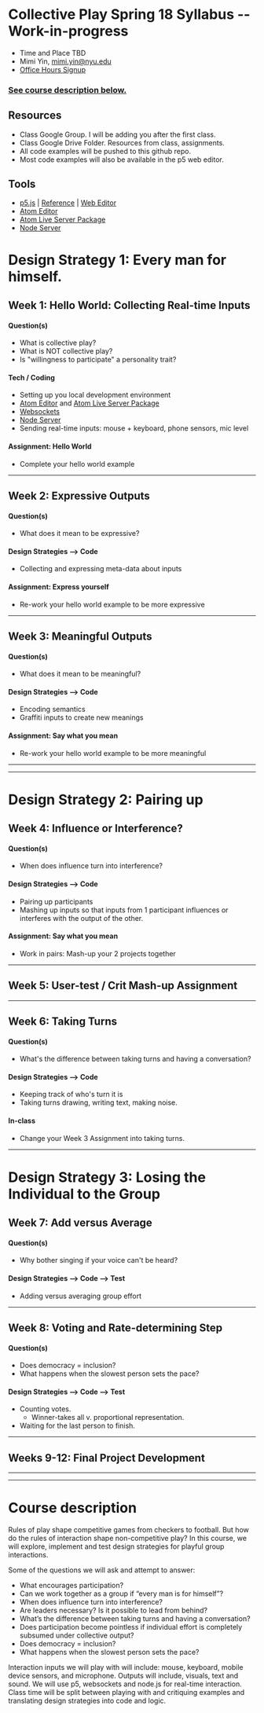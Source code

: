 # Collective Play Spring 18 Syllabus -- Work-in-progress
   * Time and Place TBD
   * Mimi Yin, mimi.yin@nyu.edu
   * [Office Hours Signup](https://itp.nyu.edu/inwiki/Signup/Mimi)

### [See course description below.](https://github.com/mimiyin/collective-play-s18/blob/master/README.md#course-description)

## Resources
   * Class Google Group. I will be adding you after the first class.
   * Class Google Drive Folder. Resources from class, assignments.
   * All code examples will be pushed to this github repo.
   * Most code examples will also be available in the p5 web editor.

## Tools
   * [p5.js](http://p5js.org/) | [Reference](http://p5js.org/reference/) | [Web Editor](http://alpha.editor.p5js.org/)
   * [Atom Editor](https://github.com/mimiyin/sense-me-move-me/wiki/Atom)
   * [Atom Live Server Package](https://atom.io/packages/atom-live-server)
   * [Node Server](https://nodejs.org/en/)

# Design Strategy 1: Every man for himself.

## Week 1: Hello World: Collecting Real-time Inputs
#### Question(s)
   * What is collective play?
   * What is NOT collective play?
   * Is "willingness to participate" a personality trait?
#### Tech / Coding
   * Setting up you local development environment
   * [Atom Editor](https://github.com/mimiyin/sense-me-move-me/wiki/Atom) and [Atom Live Server Package](https://atom.io/packages/atom-live-server)
   * [Websockets](https://developer.mozilla.org/en-US/docs/Web/API/WebSockets_API)
   * [Node Server](https://nodejs.org/en/)
   * Sending real-time inputs: mouse + keyboard, phone sensors, mic level
#### Assignment: Hello World
   * Complete your hello world example

***

## Week 2: Expressive Outputs
#### Question(s)
   * What does it mean to be expressive?
#### Design Strategies --> Code
   * Collecting and expressing meta-data about inputs
#### Assignment: Express yourself
   * Re-work your hello world example to be more expressive

***

## Week 3: Meaningful Outputs
#### Question(s)
   * What does it mean to be meaningful?
#### Design Strategies --> Code
   * Encoding semantics
   * Graffiti inputs to create new meanings
#### Assignment: Say what you mean
  * Re-work your hello world example to be more meaningful

***
***

# Design Strategy 2: Pairing up

## Week 4: Influence or Interference?
#### Question(s)
   * When does influence turn into interference?
#### Design Strategies --> Code
   * Pairing up participants
   * Mashing up inputs so that inputs from 1 participant influences or interferes with the output of the other.
#### Assignment: Say what you mean
   * Work in pairs: Mash-up your 2 projects together

***

## Week 5: User-test / Crit Mash-up Assignment

***

## Week 6: Taking Turns
#### Question(s)
   * What's the difference between taking turns and having a conversation?
#### Design Strategies --> Code
   * Keeping track of who's turn it is
   * Taking turns drawing, writing text, making noise.
#### In-class
   * Change your Week 3 Assignment into taking turns.

***

# Design Strategy 3: Losing the Individual to the Group

## Week 7: Add versus Average
#### Question(s)
   * Why bother singing if your voice can't be heard?
#### Design Strategies --> Code --> Test
   * Adding versus averaging group effort

***

## Week 8: Voting and Rate-determining Step
#### Question(s)
   * Does democracy = inclusion?
   * What happens when the slowest person sets the pace?
#### Design Strategies --> Code --> Test
   * Counting votes.
       * Winner-takes all v. proportional representation.
   * Waiting for the last person to finish.

***

## Weeks 9-12: Final Project Development

***
***
# Course description
Rules of play shape competitive games from checkers to football. But how do the rules of interaction shape non-competitive play? In this course, we will explore, implement and test design strategies for playful group interactions.

Some of the questions we will ask and attempt to answer:

   * What encourages participation?
   * Can we work together as a group if “every man is for himself”?
   * When does influence turn into interference?
   * Are leaders necessary? Is it possible to lead from behind?
   * What’s the difference between taking turns and having a conversation?
   * Does participation become pointless if individual effort is completely subsumed under collective output?
   * Does democracy = inclusion?
   * What happens when the slowest person sets the pace?

Interaction inputs we will play with will include: mouse, keyboard, mobile device sensors, and microphone. Outputs will include, visuals, text and sound. We will use p5, websockets and node.js for real-time interaction. Class time will be split between playing with and critiquing examples and translating design strategies into code and logic.



